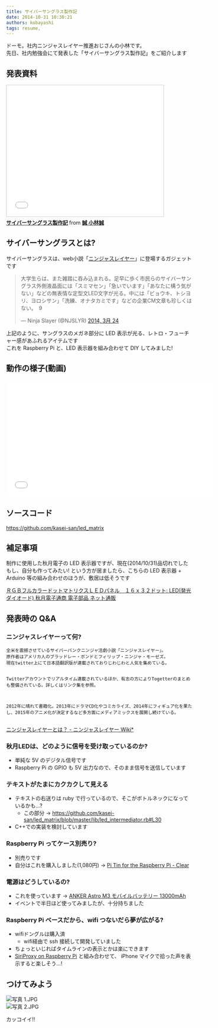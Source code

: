 ```yaml
---
title: サイバーサングラス製作記
date: 2014-10-31 10:30:21
authors: kobayashi
tags: resume, 
---
```

<p>ドーモ。社内ニンジャスレイヤー推進おじさんの小林です。<br>
先日、社内勉強会にて発表した「サイバーサングラス製作記」をご紹介します</p>

<!--more-->

<h2>発表資料</h2>

<iframe style="border: 1px solid #CCC; border-width: 1px; margin-bottom: 5px; max-width: 100%;" src="//www.slideshare.net/slideshow/embed_code/38735390" width="425" height="355" frameborder="0" marginwidth="0" marginheight="0" scrolling="no" allowfullscreen="allowfullscreen"> </iframe>

<div style="margin-bottom: 5px;">
<strong> <a title="file://www.slideshare.net/kaseisan/ss-38735390" href="//www.slideshare.net/kaseisan/ss-38735390" target="_blank">サイバーサングラス製作記</a> </strong> from <strong><a href="//www.slideshare.net/kaseisan" target="_blank" title="file://www.slideshare.net/kaseisan">誠 小林誠</a></strong>
</div>

<h2>サイバーサングラスとは?</h2>

<p>サイバーサングラスは、web小説「<a href="http://ninjaslayer.jp/" title="http://ninjaslayer.jp/">ニンジャスレイヤー</a>」に登場するガジェットです</p>

<blockquote class="twitter-tweet" lang="ja"><p>大学生らは、また雑踏に吞み込まれる。足早に歩く市民らのサイバーサングラス外側液晶面には「スミマセン」「急いでいます」「あなたに構う気がない」などの無表情な定型文LED文字が光る。中には「ビョウキ、トシヨリ、ヨロシサン」「洗練、オナタカミです」などの企業CM文章も珍しくはない。　9</p>— Ninja Slayer (@NJSLYR) <a href="https://twitter.com/NJSLYR/status/447995956655452160" title="https://twitter.com/NJSLYR/status/447995956655452160">2014, 3月 24</a></blockquote>

<script async="" src="//platform.twitter.com/widgets.js" charset="utf-8"></script>

<p>上記のように、サングラスのメガネ部分に LED 表示が光る、レトロ・フューチャー感があふれるアイテムです<br>
これを Raspberry Pi と、LED 表示器を組み合わせて DIY してみました!</p>

<h2>動作の様子(動画)</h2>

<p><object width="560" height="315"><param name="movie" value="//www.youtube.com/v/vJQ2zjitVgY?version=3&amp;hl=ja_JP"><param name="allowFullScreen" value="true"><param name="allowscriptaccess" value="always"><embed src="//www.youtube.com/v/vJQ2zjitVgY?version=3&amp;hl=ja_JP" type="application/x-shockwave-flash" width="560" height="315" allowscriptaccess="always" allowfullscreen="true"></object></p>

<h2>ソースコード</h2>

<p><a href="https://github.com/kasei-san/led_matrix" title="https://github.com/kasei-san/led_matrix">https://github.com/kasei-san/led_matrix</a></p>

<h2>補足事項</h2>

<p>制作に使用した秋月電子の LED 表示器ですが、現在(2014/10/31)品切れでした<br>
もし、自分も作ってみたい! という方が居ましたら、こちらの LED 表示器 + Arduino 等の組み合わせのほうが、敷居は低そうです</p>

<p><a href="http://akizukidenshi.com/catalog/g/gM-07764/" title="http://akizukidenshi.com/catalog/g/gM-07764/">ＲＧＢフルカラードットマトリクスＬＥＤパネル　１６ｘ３２ドット: LED(発光ダイオード) 秋月電子通商 電子部品 ネット通販</a></p>

<h2>発表時の Q&amp;A</h2>

<h3>ニンジャスレイヤーって何?</h3>

<div class="code-frame"><div class="highlight"><pre><code class="dos">全米を震撼させているサイバーパンクニンジャ活劇小説「ニンジャスレイヤー」。
原作者はアメリカ人のブラッドレー・ボンドとフィリップ・ニンジャ・モーゼズ。
現在twitter上にて日本語翻訳版が連載されておりじわじわと人気を集めている。

Twitterアカウントでリアルタイム連載されているほか、有志の方によりTogetterのまとめも整備されている。詳しくはリンク集を参照。

<span class="number">2012</span>年に晴れて書籍化。<span class="number">2013</span>年にドラマ<span class="keyword">CD</span>化やコミカライズ、<span class="number">2014</span>年にフィギュア化を果たし、<span class="number">2015</span>年のアニメ化が決定するなど多方面にメディアミックスを展開し続けている。
</code></pre></div></div>

<p><a href="http://wikiwiki.jp/njslyr/?%A5%CB%A5%F3%A5%B8%A5%E3%A5%B9%A5%EC%A5%A4%A5%E4%A1%BC%A4%C8%A4%CF%A1%A9" title="http://wikiwiki.jp/njslyr/?%A5%CB%A5%F3%A5%B8%A5%E3%A5%B9%A5%EC%A5%A4%A5%E4%A1%BC%A4%C8%A4%CF%A1%A9">ニンジャスレイヤーとは？ - ニンジャスレイヤー Wiki*</a></p>

<h3>秋月LEDは、どのように信号を受け取っているのか?</h3>

<ul>
<li>単純な 5V のデジタル信号です</li>
<li>Raspberry Pi の GPIO も 5V 出力なので、そのまま信号を送信しています</li>
</ul>

<h3>テキストがたまにカクカクして見える</h3>

<ul>
<li>テキストの右送りは ruby で行っているので、そこがボトルネックになっているかも…?

<ul>
<li>この部分 → <a href="https://github.com/kasei-san/led_matrix/blob/master/lib/led_intermediator.rb#L30" title="https://github.com/kasei-san/led_matrix/blob/master/lib/led_intermediator.rb#L30">https://github.com/kasei-san/led_matrix/blob/master/lib/led_intermediator.rb#L30</a></li>
</ul></li>
<li>C++での実装を検討しています</li>
</ul>

<h3>Raspberry Pi ってケース別売り?</h3>

<ul>
<li>別売りです</li>
<li>自分はこれを購入しました(1,080円) → <a href="http://www.amazon.co.jp/gp/product/B00E92JZ2O/" title="http://www.amazon.co.jp/gp/product/B00E92JZ2O/">Pi Tin for the Raspberry Pi - Clear</a></li>
</ul>

<h3>電源はどうしているの?</h3>

<ul>
<li>これを使っています → <a href="http://www.amazon.co.jp/gp/product/B00DQ7590A" title="http://www.amazon.co.jp/gp/product/B00DQ7590A">ANKER Astro M3 モバイルバッテリー 13000mAh</a></li>
<li>イベントで半日ほど使ってみましたが、十分持ちました</li>
</ul>

<h3>Raspberry Pi ベースだから、wifi つないだら夢が広がる?</h3>

<ul>
<li>wifiドングルは購入済

<ul>
<li>wifi経由で ssh 接続して開発していました</li>
</ul></li>
<li>ちょっといじればタイムラインの表示とかは楽にできます</li>
<li><a href="http://sourceforge.net/projects/siriproxyrpi/" title="http://sourceforge.net/projects/siriproxyrpi/">SiriProxy on Raspberry Pi</a> と組み合わせて、
iPhone マイクで拾った声を表示すると楽しそう…!</li>
</ul>

<h2>つけてみよう</h2>

<p><img src="https://qiita-image-store.s3.amazonaws.com/583/5329/c34a9dd1-a98b-08d8-8488-1cc28e0cd79a.jpeg" alt="写真 1.JPG" title="写真 1.JPG"><br>
<img src="https://qiita-image-store.s3.amazonaws.com/583/5329/11a1605e-c95c-c0a8-e521-60a9ce06c2f4.jpeg" alt="写真 2.JPG" title="写真 2.JPG"></p>

<p>カッコイイ!!</p>

